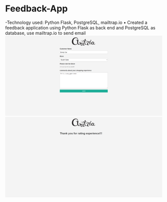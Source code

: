 # Feedback-App
-Technology used: Python Flask, PostgreSQL, mailtrap.io
•	Created a feedback application using Python Flask as back end and PostgreSQL as database, use mailtrap.io to send email
![alt text](https://github.com/xiaohua2003/Feedback-App/blob/master/form.png)
![alt text](https://github.com/xiaohua2003/Feedback-App/blob/master/thanks.png)

